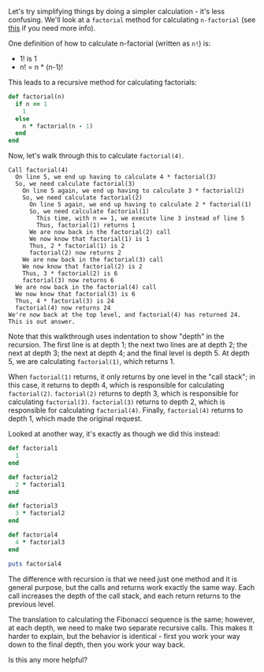 Let's try simplifying things by doing a simpler calculation - it's less confusing. We'll look at a `factorial` method for calculating `n-factorial` (see [this](https://en.wikipedia.org/wiki/Factorial) if you need more info).

One definition of how to calculate n-factorial (written as `n!`) is:

-   1! is 1
-   n! = n * (n-1)!

This leads to a recursive method for calculating factorials:

```ruby
def factorial(n)
  if n == 1
    1
  else
    n * factorial(n - 1)
  end
end
```

Now, let's walk through this to calculate `factorial(4)`.

```
Call factorial(4)
  On line 5, we end up having to calculate 4 * factorial(3)
  So, we need calculate factorial(3)
    On line 5 again, we end up having to calculate 3 * factorial(2)
    So, we need calculate factorial(2)
      On line 5 again, we end up having to calculate 2 * factorial(1)
      So, we need calculate factorial(1)
        This time, with n == 1, we execute line 3 instead of line 5
        Thus, factorial(1) returns 1
      We are now back in the factorial(2) call
      We now know that factorial(1) is 1
      Thus, 2 * factorial(1) is 2
      factorial(2) now returns 2
    We are now back in the factorial(3) call
    We now know that factorial(2) is 2
    Thus, 3 * factorial(2) is 6
    factorial(3) now returns 6
  We are now back in the factorial(4) call
  We now know that factorial(3) is 6
  Thus, 4 * factorial(3) is 24
  factorial(4) now returns 24
We're now back at the top level, and factorial(4) has returned 24.
This is out answer.
```

Note that this walkthrough uses indentation to show "depth" in the recursion. The first line is at depth 1; the next two lines are at depth 2; the next at depth 3; the next at depth 4; and the final level is depth 5. At depth 5, we are calculating `factorial(1)`, which returns 1.

When `factorial(1)` returns, it only returns by one level in the "call stack"; in this case, it returns to depth 4, which is responsible for calculating `factorial(2)`. `factorial(2)` returns to depth 3, which is responsible for calculating `factorial(3)`. `factorial(3)` returns to depth 2, which is responsible for calculating `factorial(4)`. Finally, `factorial(4)` returns to depth 1, which made the original request.

Looked at another way, it's exactly as though we did this instead:

```ruby
def factorial1
  1
end

def factorial2
  2 * factorial1
end

def factorial3
  3 * factorial2
end

def factorial4
  4 * factorial3
end

puts factorial4
```

The difference with recursion is that we need just one method and it is general purpose, but the calls and returns work exactly the same way. Each call increases the depth of the call stack, and each return returns to the previous level.

The translation to calculating the Fibonacci sequence is the same; however, at each depth, we need to make two separate recursive calls. This makes it harder to explain, but the behavior is identical - first you work your way down to the final depth, then you work your way back.

Is this any more helpful?
